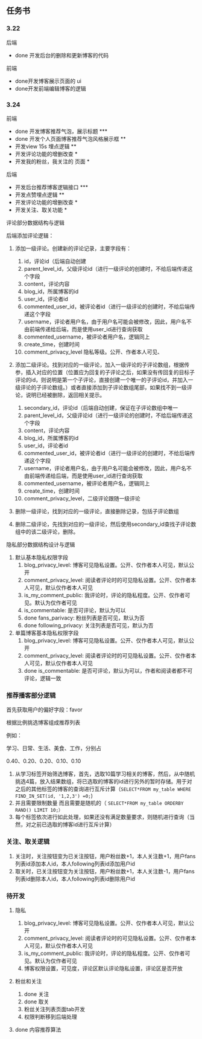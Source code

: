 ## 任务书

### 3.22

后端

- done 开发后台的删除和更新博客的代码

前端

- done开发博客展示页面的 ui
- done开发前端编辑博客的逻辑

### 3.24

前端

- done 开发博客推荐气泡，展示标题 ***
- done 开发个人页面博客推荐气泡风格展示框 **
- 开发view 15s 埋点逻辑 **
- 开发评论功能的增删改查 *
- 开发我的粉丝，我关注的 页面 *

后端

- 开发后台推荐博客逻辑接口 ***
- 开发点赞埋点逻辑 **
- 开发评论功能的增删改查 *
- 开发关注、取关功能 *

评论部分数据结构与逻辑

后端添加评论逻辑：

1. 添加一级评论。创建新的评论记录，主要字段有：

   1. id，评论id（后端自动创建
   2. parent_level_id，父级评论id（进行一级评论的创建时，不给后端传递这个字段
   3. content，评论内容
   4. blog_id，所属博客的id
   5. user_id，评论者id
   6. commented_user_id，被评论者id（进行一级评论的创建时，不给后端传递这个字段
   7. username，评论者用户名，由于用户名可能会被修改，因此，用户名不由前端传递给后端，而是使用user_id进行查询获取
   8. commented_username，被评论者用户名，逻辑同上
   9. create_time，创建时间
   10. comment_privacy_level 隐私等级。公开、作者本人可见、
2. 添加二级评论。找到对应的一级评论，加入一级评论的子评论数组，根据传参，插入对应的位置（位置应为回复的子评论之后，如果没有传回复的目标子评论的id，则说明是第一个子评论，直接创建一个唯一的子评论id，并加入一级评论的子评论数组。）或者直接添加到子评论数组尾部，如果找不到一级评论，说明已经被删除，返回相关提示。

   1. secondary_id，评论id（后端自动创建，保证在子评论数组中唯一
   2. parent_level_id，父级评论id（进行一级评论的创建时，不给后端传递这个字段
   3. content，评论内容
   4. blog_id，所属博客的id
   5. user_id，评论者id
   6. commented_user_id，被评论者id（进行一级评论的创建时，不给后端传递这个字段
   7. username，评论者用户名，由于用户名可能会被修改，因此，用户名不由前端传递给后端，而是使用user_id进行查询获取
   8. commented_username，被评论者用户名，逻辑同上
   9. create_time，创建时间
   10. comment_privacy_level，二级评论跟随一级评论
3. 删除一级评论，找到对应的一级评论，直接删除记录，包括子评论数组
4. 删除二级评论，先找到对应的一级评论，然后使用secondary_id查找子评论数组中的该二级评论，删除。

隐私部分数据结构设计与逻辑

1. 默认基本隐私权限字段
   1. blog_privacy_level: 博客可见隐私设置。公开、仅作者本人可见，默认公开
   2. comment_privacy_level: 阅读者评论时的可见隐私设置。公开、仅作者本人可见，默认仅作者本人可见
   3. is_my_comment_public: 我评论时，评论的隐私程度。公开、仅作者可见。默认为仅作者可见
   4. is_commentable: 是否可评论，默认为可以
   5. done fans_parivacy: 粉丝列表是否可见，默认为否
   6. done following_privacy: 关注列表是否可见，默认为否
2. 单篇博客基本隐私权限字段
   1. blog_privacy_level: 博客可见隐私设置。公开、仅作者本人可见，默认公开
   2. comment_privacy_level: 阅读者评论时的可见隐私设置。公开、仅作者本人可见，默认仅作者本人可见
   3. done is_commentable: 是否可评论，默认为可以，作者和阅读者都不可评论，逻辑一致

### 推荐播客部分逻辑

首先获取用户的偏好字段：favor

根据比例挑选博客组成推荐列表

例如：

学习、日常、生活、美食、工作，分别占

0.40、0.20、0.20、0.10、0.10

1. 从学习标签开始筛选博客，首先，选取10篇学习相关的博客，然后，从中随机挑选4篇，放入结果数组，将已选取的博客的id进行另外的暂时存储。用于对之后的其他标签的博客的查询进行互斥计算（`SELECT*FROM my_table WHERE FIND_IN_SET(id, '1,2,3') =0;`)
2. 并且需要限制数量 而且需要是随机的（ `SELECT*FROM my_table ORDERBY RAND() LIMIT 10;）`
3. 每个标签依次进行如此处理，如果还没有满足数量要求，则随机进行查询（当然，对之前已选取的博客id进行互斥计算）

### 关注、取关逻辑

1. 关注时，关注按钮变为已关注按钮，用户粉丝数+1，本人关注数+1，用户fans列表id添加本人id，本人following列表id添加用户id
2. 取关时，已关注按钮变为关注按钮，用户粉丝数+1，本人关注数-1，用户fans列表id删除本人id，本人following列表id删除用户id

### 待开发

1. 隐私

   1. blog_privacy_level: 博客可见隐私设置。公开、仅作者本人可见，默认公开
   2. comment_privacy_level: 阅读者评论时的可见隐私设置。公开、仅作者本人可见，默认仅作者本人可见
   3. is_my_comment_public: 我评论时，评论的隐私程度。公开、仅作者可见。默认为仅作者可见
   4. 博客权限设置，可见度，评论区默认评论隐私设置，评论区是否开放
2. 粉丝和关注

   1. done 关注
   2. done 取关
   3. 粉丝关注列表页面tab开发
   4. 权限判断移到后端处理
3. done 内容推荐算法
